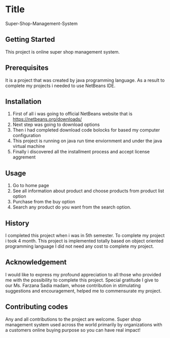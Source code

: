 # Title
Super-Shop-Management-System
## Getting Started
This project is online super shop management system. 

## Prerequisites
It is a project that was created by java programming language. As a result to complete my projects i needed to use NetBeans IDE.
## Installation
1. First of all i was going to official NetBeans website that is https://netbeans.org/downloads/
2. Next step was going to download options
3. Then i had completed download code bolocks for based my computer configuration
4. This project is running on java run time enviornment and under the java virtual machine
4. Finally i discovered all the installment process and accept license aggrement
## Usage
1. Go to home page
2. See all information about product and choose products from product list option
3. Purchase from the buy option
4. Search any product do you want from the search option.
## History
I completed this project when i was in 5th semester.
To complete my project i took 4 month.
This project is implemented totally based on object oriented programming language 
I did not need any cost to complete my project.
## Acknowledgement
I would like to express my profound appreciation to all those who provided me with the possibility to complete this project. Special gratitude I give to our Ms. Farzana Sadia madam, whose contribution in stimulating suggestions and encouragement, helped me to commensurate my project.
## Contributing codes
Any and all contributions to the project are welcome.
Super shop management system used across the world primarily by organizations with a customers online buying purpose so you can have real impact!

